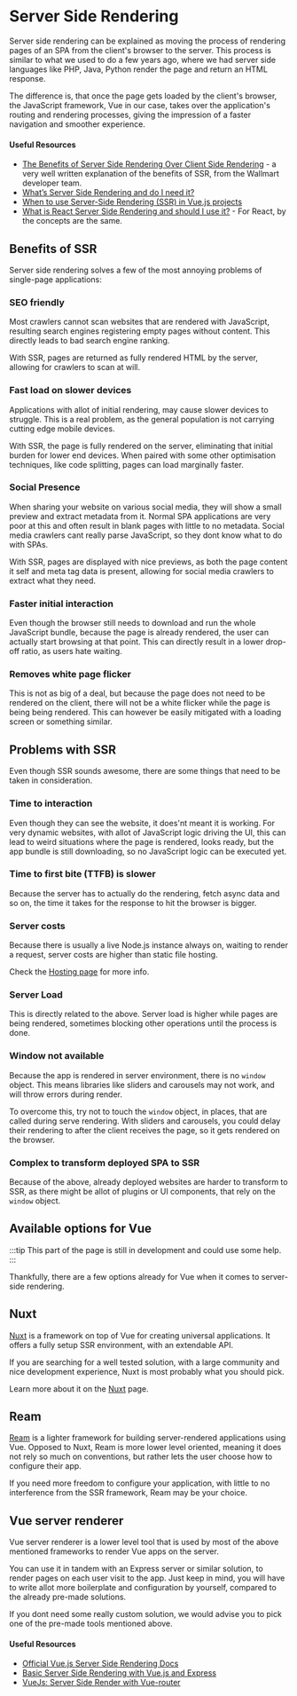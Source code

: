 # Server Side Rendering

Server side rendering can be explained as moving the process of rendering pages of an SPA from the client's browser to the server. This process is similar to what we used to do a few years ago, where we had server side languages like PHP, Java, Python render the page and return an HTML response.

The difference is, that once the page gets loaded by the client's browser, the JavaScript framework, Vue in our case, takes over the application's routing and rendering processes, giving the impression of a faster navigation and smoother experience.

#### Useful Resources

* [The Benefits of Server Side Rendering Over Client Side Rendering](https://medium.com/walmartlabs/the-benefits-of-server-side-rendering-over-client-side-rendering-5d07ff2cefe8) - a very well written explanation of the benefits of SSR, from the Wallmart developer team.
* [What’s Server Side Rendering and do I need it?](https://medium.com/@baphemot/whats-server-side-rendering-and-do-i-need-it-cb42dc059b38)
* [When to use Server-Side Rendering (SSR) in Vue.js projects](https://codeburst.io/when-to-use-server-side-rendering-ssr-in-vue-js-projects-697bd925d57b)
* [What is React Server Side Rendering and should I use it?](https://dev.to/mladenstojanovic/what-is-react-server-side-rendering-and-should-i-use-it-5b7i) - For React, by the concepts are the same.

## Benefits of SSR

Server side rendering solves a few of the most annoying problems of single-page applications:

### SEO friendly 

Most crawlers cannot scan websites that are rendered with JavaScript, resulting search engines registering empty pages without content. This directly leads to bad search engine ranking. 

With SSR, pages are returned as fully rendered HTML by the server, allowing for crawlers to scan at will.

### Fast load on slower devices

Applications with allot of initial rendering, may cause slower devices to struggle. This is a real problem, as the general population is not carrying cutting edge mobile devices. 

With SSR, the page is fully rendered on the server, eliminating that initial burden for lower end devices. When paired with some other optimisation techniques, like code splitting, pages can load marginally faster.

### Social Presence

When sharing your website on various social media, they will show a small preview and extract metadata from it. Normal SPA applications are very poor at this and often result in blank pages with little to no metadata. Social media crawlers cant really parse JavaScript, so they dont know what to do with SPAs.

With SSR, pages are displayed with nice previews, as both the page content it self and meta tag data is present, allowing for social media crawlers to extract what they need.

### Faster initial interaction

Even though the browser still needs to download and run the whole JavaScript bundle, because the page is already rendered, the user can actually start browsing at that point. This can directly result in a lower drop-off ratio, as users hate waiting.

### Removes white page flicker

This is not as big of a deal, but because the page does not need to be rendered on the client, there will not be a white flicker while the page is being being rendered. This can however be easily mitigated with a loading screen or something similar. 

## Problems with SSR

Even though SSR sounds awesome, there are some things that need to be taken in consideration.

### Time to interaction

Even though they can see the website, it does'nt meant it is working. For very dynamic websites, with allot of JavaScript logic driving the UI, this can lead to weird situations where the page is rendered, looks ready, but the app bundle is still downloading, so no JavaScript logic can be executed yet.

### Time to first bite (TTFB) is slower

Because the server has to actually do the rendering, fetch async data and so on, the time it takes for the response to hit the browser is bigger.

### Server costs

Because there is usually a live Node.js instance always on, waiting to render a request, server costs are higher than static file hosting.

Check the [Hosting page](./hosting.md#server-rendered-websites) for more info.

### Server Load

This is directly related to the above. Server load is higher while pages are being rendered, sometimes blocking other operations until the process is done.

### Window not available

Because the app is rendered in server environment, there is no `window` object. This means libraries like sliders and carousels may not work, and will throw errors during render. 

To overcome this, try not to touch the `window` object, in places, that are called during serve rendering. With sliders and carousels, you could delay their rendering to after the client receives the page, so it gets rendered on the browser.

### Complex to transform deployed SPA to SSR

Because of the above, already deployed websites are harder to transform to SSR, as there might be allot of plugins or UI components, that rely on the `window` object.

## Available options for Vue

:::tip
This part of the page is still in development and could use some help.
:::

Thankfully, there are a few options already for Vue when it comes to server-side rendering.

## Nuxt

[Nuxt](https://nuxtjs.org/) is a framework on top of Vue for creating universal applications. It offers a fully setup SSR environment, with an extendable API.

If you are searching for a well tested solution, with a large community and nice development experience, Nuxt is most probably what you should pick.

Learn more about it on the [Nuxt](./nuxt.md) page.

## Ream

[Ream](https://ream.js.org/) is a lighter framework for building server-rendered applications using Vue. Opposed to Nuxt, Ream is more lower level oriented, meaning it does not rely so much on conventions, but rather lets the user choose how to configure their app.

If you need more freedom to configure your application, with little to no interference from the SSR framework, Ream may be your choice.

## Vue server renderer

Vue server renderer is a lower level tool that is used by most of the above mentioned frameworks to render Vue apps on the server.

You can use it in tandem with an Express server or similar solution, to render pages on each user visit to the app. Just keep in mind, you will have to write allot more boilerplate and configuration by yourself, compared to the already pre-made solutions.

If you dont need some really custom solution, we would advise you to pick one of the pre-made tools mentioned above.

#### Useful Resources

* [Official Vue.js Server Side Rendering Docs](https://ssr.vuejs.org/)
* [Basic Server Side Rendering with Vue.js and Express](https://alligator.io/vuejs/basic-ssr/)
* [VueJs: Server Side Render with Vue-router](https://medium.com/frontend-fun/vuejs-server-side-render-with-vue-router-e73d51699873)
